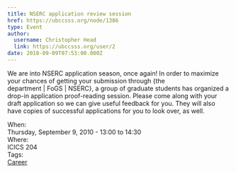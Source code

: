 ```yaml
---
title: NSERC application review session 
href: https://ubccsss.org/node/1386
type: Event
author:
  username: Christopher Head
  link: https://ubccsss.org/user/2
date: 2010-09-09T07:53:00.000Z
---
```


<div class="field field-name-body field-type-text-with-summary field-label-hidden"><div class="field-items"><div class="field-item even"><p>We are into NSERC application season, once again! In order to maximize your chances of getting your submission through {the<br>
department | FoGS | NSERC}, a group of graduate students has organized a drop-in application proof-reading session. Please come along with your draft application so we can give useful feedback for you. They will also have copies of successful applications for you to look over, as well.</p>
</div></div></div><div class="field field-name-field-dates field-type-datetime field-label-above"><div class="field-label">When:&#xA0;</div><div class="field-items"><div class="field-item even"><span class="date-display-single">Thursday, September 9, 2010 - <span class="date-display-range"><span class="date-display-start">13:00</span> to <span class="date-display-end">14:30</span></span></span></div></div></div><div class="field field-name-field-location field-type-text field-label-above"><div class="field-label">Where:&#xA0;</div><div class="field-items"><div class="field-item even">ICICS 204</div></div></div>    <footer>
    <div class="field field-name-field-tags field-type-taxonomy-term-reference field-label-above"><div class="field-label">Tags:&#xA0;</div><div class="field-items"><div class="field-item even"><a href="/career">Career</a></div></div></div>      </footer>